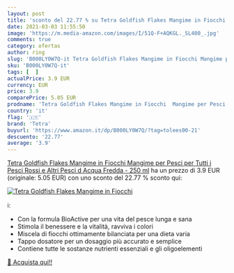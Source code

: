 ```yaml
---
layout: post
title: 'sconto del 22.77 % su Tetra Goldfish Flakes Mangime in Fiocchi  '
date: 2021-03-03 11:55:50
image: 'https://m.media-amazon.com/images/I/51Q-F+AQKGL._SL400_.jpg'
comments: true
category: ofertas
author: ring
slug: 'B000LY0W7Q-it Tetra Goldfish Flakes Mangime in Fiocchi Mangime per Pesci...'
sku: 'B000LY0W7Q-it'
tags: [  ]
actualPrice: 3.9 EUR
currency: EUR
price: 3.9
comparePrice: 5.05 EUR
prodname: 'Tetra Goldfish Flakes Mangime in Fiocchi  Mangime per Pesci per Tutti i Pesci Rossi e Altri Pesci d Acqua Fredda - 250 ml'
country: 'it'
flag: '🇮🇹'
brand: 'Tetra'
buyurl: 'https://www.amazon.it/dp/B000LY0W7Q/?tag=tolees00-21'
descuento: '22.77'
average: '3.9'
---
```


[Tetra Goldfish Flakes Mangime in Fiocchi  Mangime per Pesci per Tutti i Pesci Rossi e Altri Pesci d Acqua Fredda - 250 ml](https://www.amazon.it/dp/B000LY0W7Q/?tag=tolees00-21) ha un prezzo di 3.9 EUR (originale: 5.05 EUR) con uno sconto del 22.77 % sconto qui:

[![Tetra Goldfish Flakes Mangime in Fiocchi](https://m.media-amazon.com/images/I/51Q-F+AQKGL._SL400_.jpg)](https://www.amazon.it/dp/B000LY0W7Q/?tag=tolees00-21)

ℹ️:

- Con la formula BioActive per una vita del pesce lunga e sana
- Stimola il benessere e la vitalità, ravviva i colori
- Miscela di fiocchi ottimamente bilanciata per una dieta varia
- Tappo dosatore per un dosaggio più accurato e semplice
- Contiene tutte le sostanze nutrienti essenziali e gli oligoelementi

[🛒 Acquista qui!!](https://www.amazon.it/dp/B000LY0W7Q/?tag=tolees00-21)
